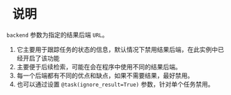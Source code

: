 #   说明

`backend` 参数为指定的结果后端 `URL`。

1. 它主要用于跟踪任务的状态的信息，默认情况下禁用结果后端，在此实例中已经开启了该功能
2. 主要便于后续检索，可能在会在程序中使用不同的结果后端。
3. 每一个后端都有不同的优点和缺点，如果不需要结果，最好禁用。
4. 也可以通过设置 `@task(ignore_result=True)` 参数，针对单个任务禁用。

